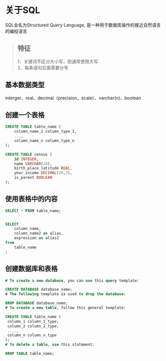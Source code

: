# 关于SQL
SQL全名为Structured Query Language, 是一种用于数据库操作的接近自然语言的编程语言
>特征<br>
>-----------
>1、关键词不区分大小写，但通常使用大写<br>
>2、每条语句后面需要分号<br>

## 基本数据类型
interger、real、decimal（precision，scale）、varchar(n)、boolean

## 创建一个表格
```SQL
CREATE TABLE table_name (
    column_name_1 column_type_1,
    ..., 
    column_name_n column_type_n
);

CREATE TABLE census (
    id INTEGER,
    name VARCHAR(20),
    birth_place_latitude REAL,
    year_income DECIMAL(20,3),
    is_parent BOOLEAN
);
```
## 使用表格中的内容
```SQL
SELECT * FROM table_name;


SELECT
    column_name,
    column_name2 as alias,
    expression as alias2
from
    table_name
;    
```
## 创建数据库和表格
```SQL
# To create a new database, you can use this query template:

CREATE DATABASE database_name;
# The following template is used to drop the database:

DROP DATABASE database_name; 
# To create a new table, follow this general template:

CREATE TABLE table_name ( 
 column_1 column_1_type,
 column_2 column_2_type,
 ...., 
 column_n column_n_type
);
# To delete a table, use this statement:

DROP TABLE table_name; 
```
